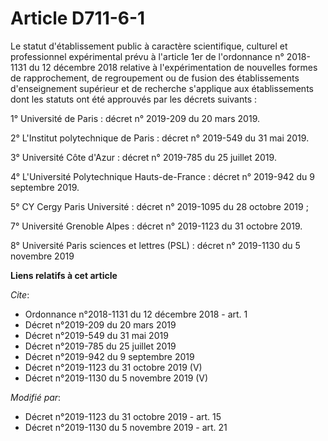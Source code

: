 # Article D711-6-1

Le statut d'établissement public à caractère scientifique, culturel et professionnel expérimental prévu à l'article 1er de
l'ordonnance n° 2018-1131 du 12 décembre 2018 relative à l'expérimentation de nouvelles formes de rapprochement, de
regroupement ou de fusion des établissements d'enseignement supérieur et de recherche s'applique aux établissements dont les
statuts ont été approuvés par les décrets suivants : 

1° Université de Paris : décret n° 2019-209 du 20 mars 2019.

2° L'Institut polytechnique de Paris : décret n° 2019-549 du 31 mai 2019.

3° Université Côte d'Azur : décret n° 2019-785 du 25 juillet 2019.

4° L'Université Polytechnique Hauts-de-France : décret n° 2019-942 du 9 septembre 2019.

5° CY Cergy Paris Université : décret n° 2019-1095 du 28 octobre 2019 ; 

7° Université Grenoble Alpes : décret n° 2019-1123 du 31 octobre 2019.

8° Université Paris sciences et lettres (PSL) : décret n° 2019-1130 du 5 novembre 2019

**Liens relatifs à cet article**

_Cite_:

  - Ordonnance n°2018-1131 du 12 décembre 2018 - art. 1
  - Décret n°2019-209 du 20 mars 2019
  - Décret n°2019-549 du 31 mai 2019
  - Décret n°2019-785 du 25 juillet 2019
  - Décret n°2019-942 du 9 septembre 2019
  - Décret n°2019-1123 du 31 octobre 2019 (V)
  - Décret n°2019-1130 du 5 novembre 2019 (V)

_Modifié par_:

  - Décret n°2019-1123 du 31 octobre 2019 - art. 15
  - Décret n°2019-1130 du 5 novembre 2019 - art. 21
